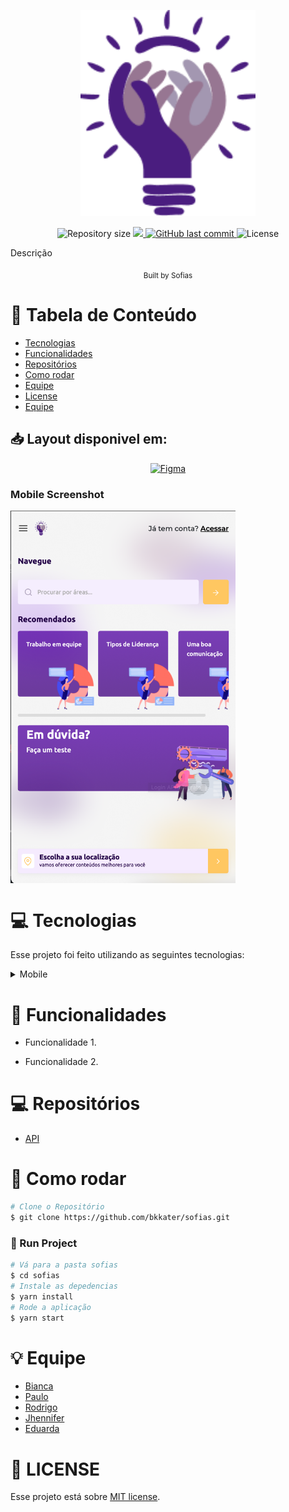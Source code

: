 <p align="center">
   <img src="docs/images/logo.png" width="280"/>
</p>

<p align="center">	
  
  <img alt="Repository size" src="https://img.shields.io/github/repo-size/bkkater/sofias?color=6CBAD9&style=for-the-badge">

  <a aria-label="Completed" href="https://hackathon.polinize.com/">
    <img src="https://img.shields.io/badge/Hackathon -CCR-6CBAD9?style=for-the-badge"></img>
  </a>
  <a href="https://github.com/bkkater/casa-optimize/commits/master">
    <img alt="GitHub last commit" src="https://img.shields.io/github/last-commit/bkkater/sofias?color=6CBAD9&style=for-the-badge">
  </a> 
  <img alt="License" src="https://img.shields.io/badge/license-MIT-6CBAD9?style=for-the-badge">
</p>

Descrição

<div align="center">
  <sub>Built by
    <a>Sofias</a>
  </sub>
</div>

# :pushpin: Tabela de Conteúdo

* [Tecnologias](#computer-tecnologias)
* [Funcionalidades](#rocket-funcionalidades)
* [Repositórios](#computer-Repositórios)
* [Como rodar](#construction_worker-como-rodar)
* [Equipe](#equipe)
* [License](#closed_book-license)
* [Equipe](#bulb-Equipe)



## 📥 Layout disponivel em:  
<p align="center">
    <a title=".fig Mobile" href="https://www.figma.com/file/COuTfekgKpb2bBdkCH9gVe/Casa-Optimize?node-id=0%3A1">
        <img alt="Figma" src="https://img.shields.io/badge/Versão Web-black?style=flat-square&logo=figma&logoColor=red" width="215px"/>
    </a>
</p>

### Mobile Screenshot
<div style="display: flex; flex-direction: 'row';">
   <img src="docs/images/home.png" width="360">
</div>


# :computer: Tecnologias
Esse projeto foi feito utilizando as seguintes tecnologias:
<details>
  <summary>Mobile</summary>

-   [React](https://pt-br.reactjs.org/)
-   [Javascript](https://www.javascript.com/)
-   [Axios](https://www.npmjs.com/package/axios)
-   [VS Code](https://code.visualstudio.com/)

</details>

# :rocket: Funcionalidades

- Funcionalidade 1.

- Funcionalidade 2.


# :computer: Repositórios
-   [API](https://github.com)

# :construction_worker: Como rodar
```bash
# Clone o Repositório
$ git clone https://github.com/bkkater/sofias.git
```

### 📱 Run Project

```bash
# Vá para a pasta sofias
$ cd sofias
# Instale as depedencias
$ yarn install
# Rode a aplicação
$ yarn start
```

# :bulb: Equipe
- [Bianca](https://github.com/bkkater)
- [Paulo](https://www.linkedin.com/in/paulodocarmo/)
- [Rodrigo](https://www.linkedin.com/in/rodrigo-de-araújo-temóteo-42020317/)
- [Jhennifer](https://www.linkedin.com/in/jhennifer-pimentel-0518171b2/)
- [Eduarda](https://www.linkedin.com/in/eduarda-barboza-tavares-612a55159/)

# :closed_book: LICENSE

Esse projeto está sobre [MIT license](./LICENSE).
